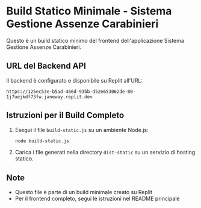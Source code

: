 # Build Statico Minimale - Sistema Gestione Assenze Carabinieri

Questo è un build statico minimo del frontend dell'applicazione Sistema Gestione Assenze Carabinieri.

## URL del Backend API

Il backend è configurato e disponibile su Replit all'URL:
```
https://125ec53e-b5ad-466d-93bb-d52e653062de-00-1j7uejkdf73fw.janeway.replit.dev
```

## Istruzioni per il Build Completo

1. Esegui il file `build-static.js` su un ambiente Node.js:
   ```bash
   node build-static.js
   ```

2. Carica i file generati nella directory `dist-static` su un servizio di hosting statico.

## Note

- Questo file è parte di un build minimale creato su Replit
- Per il frontend completo, segui le istruzioni nel README principale

